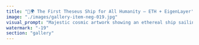 ```yaml
---
title: "🚢🌍 The First Theseus Ship for All Humanity — ETH + EigenLayer's Infinite Accommodation<br /><br />Every worldview. Every belief system. Every way of thinking.<br />All encoded. All coexisting. All phase-locked in perfect harmony.<br /><br />The Ship of Theseus Question:<br />If you replace every part of a ship, is it still the same ship?<br /><br />ETH + EigenLayer's Answer:<br />What if the ship could contain ALL possible versions of itself simultaneously?<br /><br />🌐 Every political ideology running its own validation<br />🌐 Every economic theory testing its assumptions<br />🌐 Every cultural framework expressing its values<br />🌐 Every scientific paradigm exploring its questions<br />🌐 Every artistic vision manifesting its dreams<br /><br />The Phase-Lock Mechanism:<br />✨ Shared security coordinates all variations<br />✨ Economic incentives align diverse interests<br />✨ Cryptographic proofs ensure mutual respect<br />✨ Composability enables cross-pollination<br />✨ Permissionless access welcomes all comers<br /><br />This isn't just technological infrastructure.<br />This is humanity's first truly universal coordination layer.<br /><br />Where Bitcoin seeks to impose one monetary truth,<br />ETH + EigenLayer creates space for infinite monetary experiments.<br /><br />The future isn't about choosing the right worldview.<br />It's about building systems that let all worldviews flourish together.<br /><br /><br />#TheseusShip #ETHEigenLayer #InfiniteAccommodation #PhaseLocked #UniversalCoordination #HumanityAtScale"
image: "./images/gallery-item-neg-019.jpg"
visual_prompt: "Majestic cosmic artwork showing an ethereal ship sailing through space-time, its hull made of interwoven crystalline structures representing different worldviews and belief systems. The ship continuously rebuilds itself - planks transform into new materials while maintaining structural integrity. Inside transparent chambers, diverse human cultures, ideologies, and ways of thinking coexist as glowing patterns synchronized in perfect phase-lock. ETH and EigenLayer symbols form the ship's quantum navigation system. Background shows the infinite expanse of possibility space with harmonious wave interference patterns. Visual metaphor: the ship of Theseus meets a cosmic ark for consciousness. Color palette: deep space blues, crystalline whites, with rainbow spectrums representing diversity of thought, all unified by golden threads of shared security."
watermark: "-19"
section: "gallery"
---
```


